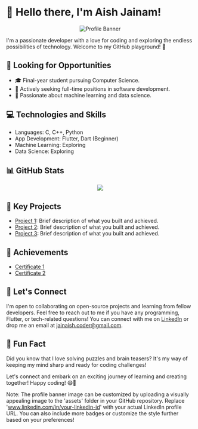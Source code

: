 # 👋 Hello there, I'm Aish Jainam!

<p align="center">
  <img src="https://github.com/Aishjainam-coder/Aishjainam-coder/blob/main/assets/profile-banner.png" alt="Profile Banner">
</p>

I'm a passionate developer with a love for coding and exploring the endless possibilities of technology. Welcome to my GitHub playground! 🚀

## 💼 Looking for Opportunities

- 🎓 Final-year student pursuing Computer Science.
- 🏢 Actively seeking full-time positions in software development.
- 🌱 Passionate about machine learning and data science.

## 💻 Technologies and Skills

- Languages: C, C++, Python
- App Development: Flutter, Dart (Beginner)
- Machine Learning: Exploring
- Data Science: Exploring

## 📊 GitHub Stats

<p align="center">
  <img src="https://github-readme-stats.vercel.app/api?username=Aishjainam-coder&show_icons=true&theme=radical">
</p>

## 🚀 Key Projects

- [Project 1](https://github.com/Aishjainam-coder/Project-1): Brief description of what you built and achieved.
- [Project 2](https://github.com/Aishjainam-coder/Project-2): Brief description of what you built and achieved.
- [Project 3](https://github.com/Aishjainam-coder/Project-3): Brief description of what you built and achieved.

## 🌟 Achievements

- [Certificate 1](https://www.example.com/certificate-1)
- [Certificate 2](https://www.example.com/certificate-2)

## 🤝 Let's Connect

I'm open to collaborating on open-source projects and learning from fellow developers. Feel free to reach out to me if you have any programming, Flutter, or tech-related questions! You can connect with me on [LinkedIn](www.linkedin.com/in/your-linkedin-id) or drop me an email at jainaish.coder@gmail.com.

## 🚀 Fun Fact

Did you know that I love solving puzzles and brain teasers? It's my way of keeping my mind sharp and ready for coding challenges!

Let's connect and embark on an exciting journey of learning and creating together! Happy coding! 😄🚀

Note: The profile banner image can be customized by uploading a visually appealing image to the 'assets' folder in your GitHub repository. Replace 'www.linkedin.com/in/your-linkedin-id' with your actual LinkedIn profile URL. You can also include more badges or customize the style further based on your preferences!
